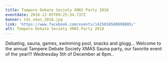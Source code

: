 ```yaml
---
title: Tampere Debate Society XMAS Party 2018
eventdate: 2018-12-05T09:25:34.737Z
banner: tds_xmas_2018.jpg
link: 'https://www.facebook.com/events/1425658580898805/'
alt: Tampere Debate Society XMAS Party 2018
---
```

Debating, sauna, games, swimming pool, snacks and glogg... Welcome to the annual Tampere Debate Society XMAS Sauna party, our favorite event of the year!!! Wednesday 5th of December at 6pm..
